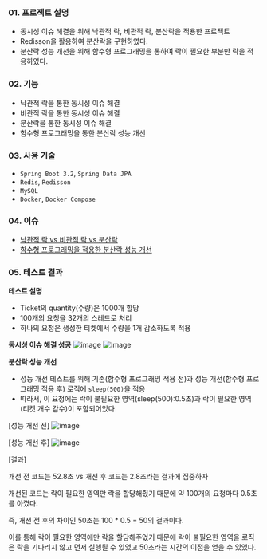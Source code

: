 ### 01. 프로젝트 설명
- 동시성 이슈 해결을 위해  낙관적 락, 비관적 락, 분산락을 적용한 프로젝트
- Redisson을 활용하여 분산락을 구현하였다.
- 분산락 성능 개선을 위해 함수형 프로그래밍을 통하여 락이 필요한 부분만 락을 적용하였다.

### 02. 기능
- 낙관적 락을 통한 동시성 이슈 해결
- 비관적 락을 통한 동시성 이슈 해결
- 분산락을 통한 동시성 이슈 해결
- 함수형 프로그래밍을 통한 분산락 성능 개선

### 03. 사용 기술
- `Spring Boot 3.2`, `Spring Data JPA`
- `Redis`, `Redisson`
- `MySQL`
- `Docker`, `Docker Compose`

### 04. 이슈
- [낙관적 락 vs 비관적 락 vs 분산락](https://lsh2613.tistory.com/270)
- [함수형 프로그래밍을 적용한 분산락 성능 개선](https://lsh2613.tistory.com/271)

### 05. 테스트 결과
**테스트 설명**
- Ticket의 quantity(수량)은 1000개 할당
- 100개의 요청을 32개의 스레드로 처리
- 하나의 요청은 생성한 티켓에서 수량을 1개 감소하도록 적용

**동시성 이슈 해결 성공**
![image](https://github.com/user-attachments/assets/4f8b207b-d61e-403a-bfb4-354df909a5b8)
![image](https://github.com/user-attachments/assets/e3ced8b8-f560-43e9-accf-6d4ad09cf4a5)

**분산락 성능 개선**
- 성능 개선 테스트를 위해 기존(함수형 프로그래밍 적용 전)과 성능 개선(함수형 프로그래밍 적용 후) 로직에 `sleep(500)`을 적용
- 따라서, 이 요청에는 락이 불필요한 영역(sleep(500):0.5초)과 락이 필요한 영역(티켓 개수 감수)이 포함되어있다

[성능 개선 전]
![image](https://github.com/user-attachments/assets/88392ced-3212-4ee7-94e4-75fbc8b3ff3c)

[성능 개선 후]
![image](https://github.com/user-attachments/assets/702d7d4c-9ffd-4b63-9ae7-2fa7909d07ad)

[결과]

개선 전 코드는 52.8초 vs 개선 후 코드는 2.8초라는 결과에 집중하자

개선된 코드는 락이 필요한 영역만 락을 할당해줬기 때문에 약 100개의 요청마다 0.5초를 아꼈다.

즉, 개선 전 후의 차이인 50초는 100 * 0.5 = 50의 결과이다.



이를 통해 락이 필요한 영역에만 락을 할당해주었기 때문에 락이 불필요한 영역을 로직은 락을 기다리지 않고 먼저 실행될 수 있었고 50초라는 시간의 이점을 얻을 수 있었다.
